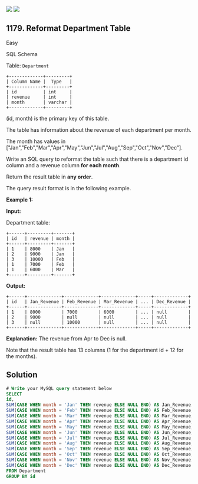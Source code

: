 [![](https://img.shields.io/github/stars/javadev/LeetCode-in-Java?label=Stars&style=flat-square)](https://github.com/javadev/LeetCode-in-Java)
[![](https://img.shields.io/github/forks/javadev/LeetCode-in-Java?label=Fork%20me%20on%20GitHub%20&style=flat-square)](https://github.com/javadev/LeetCode-in-Java/fork)

## 1179\. Reformat Department Table

Easy

SQL Schema

Table: `Department`

    +-------------+---------+
    | Column Name |  Type   |
    +-------------+---------+
    | id          | int     |
    | revenue     | int     |
    | month       | varchar |
    +-------------+---------+

(id, month) is the primary key of this table.

The table has information about the revenue of each department per month.

The month has values in ["Jan","Feb","Mar","Apr","May","Jun","Jul","Aug","Sep","Oct","Nov","Dec"].

Write an SQL query to reformat the table such that there is a department id column and a revenue column **for each month**.

Return the result table in **any order**.

The query result format is in the following example.

**Example 1:**

**Input:**

Department table:

    +------+---------+-------+
    | id   | revenue | month |
    +------+---------+-------+
    | 1    | 8000    | Jan   |
    | 2    | 9000    | Jan   |
    | 3    | 10000   | Feb   |
    | 1    | 7000    | Feb   |
    | 1    | 6000    | Mar   |
    +------+---------+-------+

**Output:**

    +------+-------------+-------------+-------------+-----+-------------+
    | id   | Jan_Revenue | Feb_Revenue | Mar_Revenue | ... | Dec_Revenue |
    +------+-------------+-------------+-------------+-----+-------------+
    | 1    | 8000        | 7000        | 6000        | ... | null        |
    | 2    | 9000        | null        | null        | ... | null        |
    | 3    | null        | 10000       | null        | ... | null        |
    +------+-------------+-------------+-------------+-----+-------------+

**Explanation:** The revenue from Apr to Dec is null.

Note that the result table has 13 columns (1 for the department id + 12 for the months).

## Solution

```sql
# Write your MySQL query statement below
SELECT
id,
SUM(CASE WHEN month = 'Jan' THEN revenue ELSE NULL END) AS Jan_Revenue,
SUM(CASE WHEN month = 'Feb' THEN revenue ELSE NULL END) AS Feb_Revenue,
SUM(CASE WHEN month = 'Mar' THEN revenue ELSE NULL END) AS Mar_Revenue,
SUM(CASE WHEN month = 'Apr' THEN revenue ELSE NULL END) AS Apr_Revenue,
SUM(CASE WHEN month = 'May' THEN revenue ELSE NULL END) AS May_Revenue,
SUM(CASE WHEN month = 'Jun' THEN revenue ELSE NULL END) AS Jun_Revenue,
SUM(CASE WHEN month = 'Jul' THEN revenue ELSE NULL END) AS Jul_Revenue,
SUM(CASE WHEN month = 'Aug' THEN revenue ELSE NULL END) AS Aug_Revenue,
SUM(CASE WHEN month = 'Sep' THEN revenue ELSE NULL END) AS Sep_Revenue,
SUM(CASE WHEN month = 'Oct' THEN revenue ELSE NULL END) AS Oct_Revenue,
SUM(CASE WHEN month = 'Nov' THEN revenue ELSE NULL END) AS Nov_Revenue,
SUM(CASE WHEN month = 'Dec' THEN revenue ELSE NULL END) AS Dec_Revenue
FROM Department
GROUP BY id
```